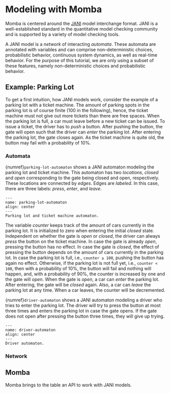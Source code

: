 # Modeling with Momba

Momba is centered around the [JANI](https://jani-spec.org) model interchange format.
JANI is a well-established standard in the quantitative model checking community and is supported by a variety of model checking tools.

A JANI model is a *network* of interacting *automata*.
These automata are annotated with variables and can comprise non-deterministic choices, probabilistic behavior, continuous system dynamics, as well as real-time behavior.
For the purpose of this tutorial, we are only using a subset of these features, namely non-deterministic choices and probabilistic behavior.


## Example: Parking Lot

To get a first intuition, how JANI models work, consider the example of a parking lot with a ticket machine.
The amount of parking spots in the parking lot is of course finite (100 in the following), hence, the ticket machine must not give out more tickets than there are free spaces.
When the parking lot is full, a car must leave before a new ticket can be issued.
To issue a ticket, the driver has to *push* a button.
After pushing the button, the gate will open such that the driver can *enter* the parking lot.
After entering the parking lot, the gate closes again.
As the ticket machine is quite old, the button may fail with a probability of 10%.


### Automata

{numref}`parking-lot-automaton` shows a JANI automaton modeling the parking lot and ticket machine.
This automaton has two *locations*, *closed* and *open* corresponding to the gate being closed and open, respectively.
These locations are connected by *edges*.
Edges are *labeled*.
In this case, there are three labels: *press*, *enter*, and *leave*.

```{figure} ./images/parking-lot.drawio.svg
---
name: parking-lot-automaton
align: center
---
Parking lot and ticket machine automaton.
```

The variable *counter* keeps track of the amount of cars currently in the parking lot.
It is initialized to zero when entering the initial *closed* state.
Independent on whether the gate is *open* or *closed*, the driver can always *press* the button on the ticket machine.
In case the gate is already *open*, pressing the button has no effect.
In case the gate is *closed*, the effect of pressing the button depends on the amount of cars currently in the parking lot.
In case the parking lot is full, i.e., `counter ≥ 100`, pushing the button has again no effect.
Otherwise, if the parking lot is not full yet, i.e., `counter < 100`, then with a probability of 10%, the button will fail and nothing will happen, and, with a probability of 90%, the counter is increased by one and the gate will *open*.
When the gate is *open*, a car can *enter* the parking lot.
After entering, the gate will be *closed* again.
Also, a car can *leave* the parking lot at any time.
When a car leaves, the counter will be decremented.

{numref}`driver-automaton` shows a JANI automaton modeling a driver who tries to enter the parking lot.
The driver will try to press the button at most three times and enters the parking lot in case the gate opens.
If the gate does not open after pressing the button three times, they will give up trying.

```{figure} ./images/driver.drawio.svg
---
name: driver-automaton
align: center
---
Driver automaton.
```

### Network


## Momba

Momba brings to the table an API to work with JANI models.

